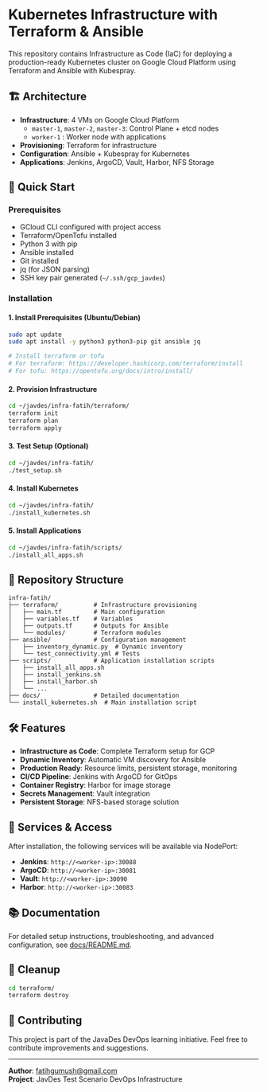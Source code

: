 # Kubernetes Infrastructure with Terraform & Ansible

This repository contains Infrastructure as Code (IaC) for deploying a production-ready Kubernetes cluster on Google Cloud Platform using Terraform and Ansible with Kubespray.

## 🏗️ Architecture

- **Infrastructure**: 4 VMs on Google Cloud Platform
  - `master-1`, `master-2`, `master-3`: Control Plane + etcd nodes
  - `worker-1` : Worker node with applications
- **Provisioning**: Terraform for infrastructure
- **Configuration**: Ansible + Kubespray for Kubernetes
- **Applications**: Jenkins, ArgoCD, Vault, Harbor, NFS Storage

## 🚀 Quick Start

### Prerequisites
- GCloud CLI configured with project access
- Terraform/OpenTofu installed
- Python 3 with pip
- Ansible installed
- Git installed
- jq (for JSON parsing)
- SSH key pair generated (`~/.ssh/gcp_javdes`)

### Installation

#### 1. Install Prerequisites (Ubuntu/Debian)
```bash
sudo apt update
sudo apt install -y python3 python3-pip git ansible jq

# Install terraform or tofu
# For terraform: https://developer.hashicorp.com/terraform/install
# For tofu: https://opentofu.org/docs/intro/install/
```

#### 2. Provision Infrastructure
```bash
cd ~/javdes/infra-fatih/terraform/
terraform init
terraform plan
terraform apply
```

#### 3. Test Setup (Optional)
```bash
cd ~/javdes/infra-fatih/
./test_setup.sh
```

#### 4. Install Kubernetes
```bash
cd ~/javdes/infra-fatih/
./install_kubernetes.sh
```

#### 5. Install Applications
```bash
cd ~/javdes/infra-fatih/scripts/
./install_all_apps.sh
```

## 📁 Repository Structure

```
infra-fatih/
├── terraform/          # Infrastructure provisioning
│   ├── main.tf         # Main configuration
│   ├── variables.tf    # Variables
│   ├── outputs.tf      # Outputs for Ansible
│   └── modules/        # Terraform modules
├── ansible/            # Configuration management
│   ├── inventory_dynamic.py  # Dynamic inventory
│   └── test_connectivity.yml # Tests
├── scripts/            # Application installation scripts
│   ├── install_all_apps.sh
│   ├── install_jenkins.sh
│   ├── install_harbor.sh
│   └── ...
├── docs/               # Detailed documentation
└── install_kubernetes.sh  # Main installation script
```

## 🛠️ Features

- **Infrastructure as Code**: Complete Terraform setup for GCP
- **Dynamic Inventory**: Automatic VM discovery for Ansible
- **Production Ready**: Resource limits, persistent storage, monitoring
- **CI/CD Pipeline**: Jenkins with ArgoCD for GitOps
- **Container Registry**: Harbor for image storage
- **Secrets Management**: Vault integration
- **Persistent Storage**: NFS-based storage solution

## 🔧 Services & Access

After installation, the following services will be available via NodePort:

- **Jenkins**: `http://<worker-ip>:30088`
- **ArgoCD**: `http://<worker-ip>:30081`
- **Vault**: `http://<worker-ip>:30090`
- **Harbor**: `http://<worker-ip>:30083`

## 📚 Documentation

For detailed setup instructions, troubleshooting, and advanced configuration, see [docs/README.md](docs/README.md).

## 🧹 Cleanup

```bash
cd terraform/
terraform destroy
```

## 🤝 Contributing

This project is part of the JavaDes DevOps learning initiative. Feel free to contribute improvements and suggestions.

---

**Author**: fatihgumush@gmail.com  
**Project**: JavDes Test Scenario DevOps Infrastructure

